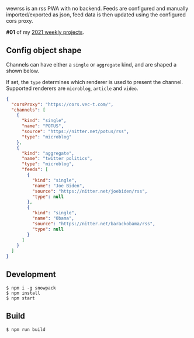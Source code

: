 wewrss is an rss PWA with no backend. Feeds are configured and manually imported/exported as json, feed data is then updated using the configured cors proxy.

**#01** of my [2021 weekly projects](vec-t.com/weekly.html).

## Config object shape

Channels can have either a `single` or `aggregate` kind, and are shaped a shown below.

If set, the `type` determines which renderer is used to present the channel. Supported renderers are `microblog`, `article` and `video`.

```json
{
  "corsProxy": "https://cors.vec-t.com/",
  "channels": [
    {
      "kind": "single",
      "name": "POTUS",
      "source": "https://nitter.net/potus/rss",
      "type": "microblog"
    },
    {
      "kind": "aggregate",
      "name": "twitter politics",
      "type": "microblog",
      "feeds": [
        {
          "kind": "single",
          "name": "Joe Biden",
          "source": "https://nitter.net/joebiden/rss",
          "type": null
        },
        {
          "kind": "single",
          "name": "Obama",
          "source": "https://nitter.net/barackobama/rss",
          "type": null
        }
      ]
    }
  ]
}
```

## Development

```shell
$ npm i -g snowpack
$ npm install
$ npm start
```

## Build

```shell
$ npm run build
```
